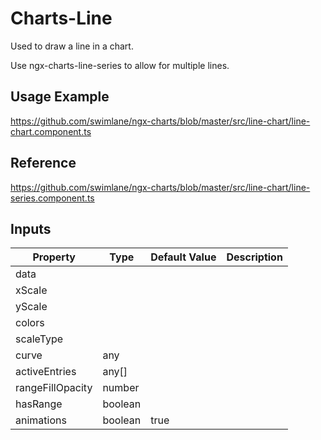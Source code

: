     
  # Charts-Line

  Used to draw a line in a chart.

  Use ngx-charts-line-series to allow for multiple lines.

 ## Usage Example

  https://github.com/swimlane/ngx-charts/blob/master/src/line-chart/line-chart.component.ts

  ## Reference
  
https://github.com/swimlane/ngx-charts/blob/master/src/line-chart/line-series.component.ts

  ## Inputs
| Property | Type | Default Value | Description |
| --- | --- | --- | --- |
  | data||||
  | xScale||||
  | yScale||||
  | colors||||
  | scaleType||||
  | curve | any|||
  | activeEntries |any[]|||
  | rangeFillOpacity | number|||
  | hasRange | boolean|||
  | animations| boolean | true|||